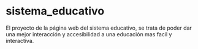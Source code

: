 # sistema_educativo
El proyecto de la página web del sistema educativo, se trata de poder dar una mejor interacción y accesibilidad a una educación mas facil y interactiva.
